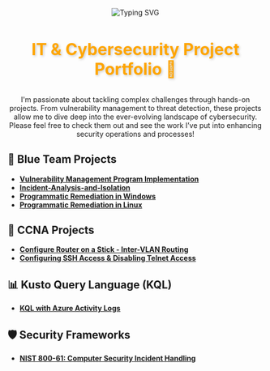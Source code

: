 <p align="center">
  <img src="https://readme-typing-svg.herokuapp.com/?font=Righteous&size=35&color=FFA500&center=true&vCenter=true&width=500&height=70&duration=2000&lines=Howdy!+👋;+I'm+Erik+Vargas!" alt="Typing SVG" />
</p>

<h3 align="center" style="font-size: 32px; font-weight: bold; color: #FFA500; text-shadow: 2px 2px 5px rgba(0, 0, 0, 0.2);">
  IT & Cybersecurity Project Portfolio 🔐
</h3>

<p align="center">
  I'm passionate about tackling complex challenges through hands-on projects. From vulnerability management to threat detection, these projects allow me to dive deep into the ever-evolving landscape of cybersecurity. Please feel free to check them out and see the work I’ve put into enhancing security operations and processes!
</p>

## 📘 Blue Team Projects
- [**Vulnerability Management Program Implementation**](https://github.com/cybererik/Vulnerability-Management-Program-Implementation)
- [**Incident-Analysis-and-Isolation**](https://github.com/cybererik/Forensics-Investigation-and-Isolation/blob/main/README.md)
- [**Programmatic Remediation in Windows**](https://github.com/cybererik/Programmatic-Remediation-in-Windows)
- [**Programmatic Remediation in Linux**](https://github.com/cybererik/Programmatic-Remediation-in-Linux)

## 📰 CCNA Projects
- [**Configure Router on a Stick - Inter-VLAN Routing**](https://github.com/cybererik/Configure-Router-on-a-Stick-Inter-VLAN-Routing)
- [**Configuring SSH Access & Disabling Telnet Access**](https://github.com/cybererik/Configuring-SSH-Access-Disable-Telnet-Access)

## 📊 Kusto Query Language (KQL)
- [**KQL with Azure Activity Logs**](https://github.com/cybererik/KQL-with-Azure-Activity-Logs)

## 🛡️ Security Frameworks
- [**NIST 800-61: Computer Security Incident Handling**](https://github.com/cybererik/NIST-800-61-Computer-Security-Incident-Handling)

